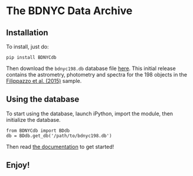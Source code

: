 # The BDNYC Data Archive

## Installation

To install, just do:

```pip install BDNYCdb```

Then download the `bdnyc198.db` database file [here](https://s3.amazonaws.com/bdnyc/bdnyc198.db). This initial release contains the astrometry, photometry and spectra for the 198 objects in the [Filippazzo et al. (2015)](http://adslabs.org/adsabs/abs/2015ApJ...810..158F/) sample.

## Using the database

To start using the database, launch iPython, import the module, then initialize the database.

```
from BDNYCdb import BDdb
db = BDdb.get_db('/path/to/bdnyc198.db')
```

Then read [the documentation](http://bdnycdocs.s3-website-us-east-1.amazonaws.com/index.html) to get started!

## Enjoy!
